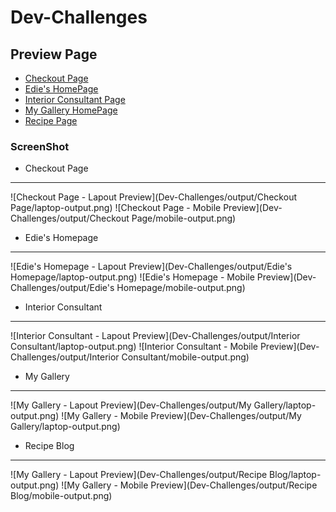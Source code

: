 # Dev-Challenges

## Preview Page
- [Checkout Page](https://checkout-page-project-6.netlify.app)
- [Edie's HomePage](https://edie-homepage-project-7.netlify.app)
- [Interior Consultant Page](https://interior-design-project-1.netlify.app)
- [My Gallery HomePage](https://my-gallery-project-5.netlify.app)
- [Recipe Page](https://recipe-blog-challenge-website-4.netlify.app)


### ScreenShot

- Checkout Page
-----
![Checkout Page - Lapout Preview](Dev-Challenges/output/Checkout Page/laptop-output.png)
![Checkout Page - Mobile Preview](Dev-Challenges/output/Checkout Page/mobile-output.png)

- Edie's Homepage
-----
![Edie's Homepage - Lapout Preview](Dev-Challenges/output/Edie's Homepage/laptop-output.png)
![Edie's Homepage - Mobile Preview](Dev-Challenges/output/Edie's Homepage/mobile-output.png)

- Interior Consultant
-----
![Interior Consultant - Lapout Preview](Dev-Challenges/output/Interior Consultant/laptop-output.png)
![Interior Consultant - Mobile Preview](Dev-Challenges/output/Interior Consultant/mobile-output.png)

- My Gallery
-----
![My Gallery - Lapout Preview](Dev-Challenges/output/My Gallery/laptop-output.png)
![My Gallery - Mobile Preview](Dev-Challenges/output/My Gallery/laptop-output.png)

- Recipe Blog
-----
![My Gallery - Lapout Preview](Dev-Challenges/output/Recipe Blog/laptop-output.png)
![My Gallery - Mobile Preview](Dev-Challenges/output/Recipe Blog/mobile-output.png)

